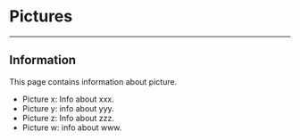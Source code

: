 # Pictures
------------------------
## Information
This page contains information about picture. 

* Picture x: Info about xxx.
* Picture y: info about yyy.
* Picture z: Info about zzz.
* Picture w: info about www.








